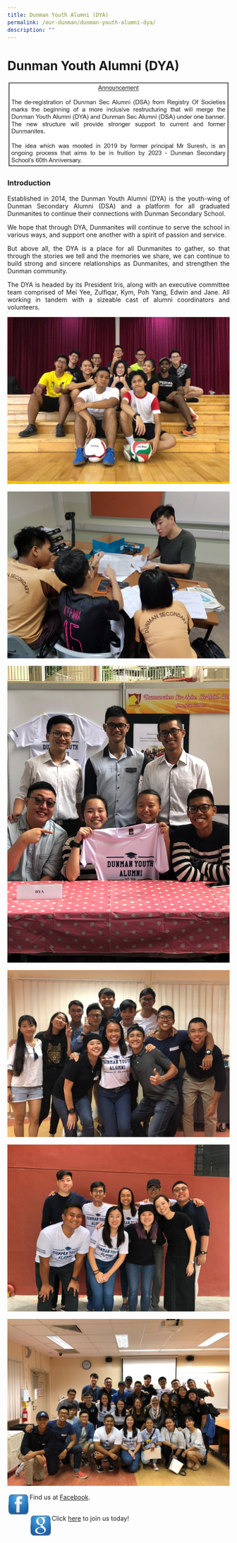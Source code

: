 ```yaml
---
title: Dunman Youth Alumni (DYA)
permalink: /our-dunman/dunman-youth-alumni-dya/
description: ""
---
```



# Dunman Youth Alumni (DYA)

![](/images/Our%20Community/DMN%20Sec%20Alumni%20%20-%20Announcement.png)

### Introduction

<p style="text-align: justify;">Established in 2014, the Dunman Youth Alumni (DYA) is the youth-wing of Dunman Secondary Alumni (DSA) and a platform for all graduated Dunmanites to continue their connections with Dunman Secondary School.</p>

<p style="text-align: justify;">We hope that through DYA, Dunmanites will continue to serve the school in various ways, and support one another with a spirit of passion and service.</p>

<p style="text-align: justify;">But above all, the DYA is a place for all Dunmanites to gather, so that through the stories we tell and the memories we share, we can continue to build strong and sincere relationships as Dunmanites, and strengthen the Dunman community.</p>

<p style="text-align: justify;">The DYA is headed by its President Iris, along with an executive committee team comprised of Mei Yee, Zulfiqar, Kym, Poh Yang, Edwin and Jane. All working in tandem with a sizeable cast of alumni coordinators and volunteers.</p>

![](/images/Our%20Community/Bonding%20Games.jpeg)

![](/images/Our%20Community/Tutorship%20Program.jpeg)

![](/images/Our%20Community/Open%20House.jpeg)

![](/images/Our%20Community/Group%20pic%201.jpeg)

![](/images/Our%20Community/Group%20pic%202.jpeg)

![](/images/Our%20Community/Group%20pic%203.jpeg)

<p><img src="/images/Our%20Community/tn_facebook.jpg"
     style="width:10%;float:left"></p>

Find us at <a href="https://www.facebook.com/Dunman-Secondary-Youth-Alumni-674134279387706/info?tab=page_info" target= "_blank">Facebook</a>.
<br><br>
<p><img src="/images/Our%20Community/tn_google.jpg"
     style="width:10%;float:left"></p>

Click <a href="https://docs.google.com/forms/d/e/1FAIpQLSfEGSN0gNhYr9AEFc5gvA_mpFkOhqhxzSaMNsuksYewX2ZmvA/viewform" target= "_blank">here</a> to join us today!